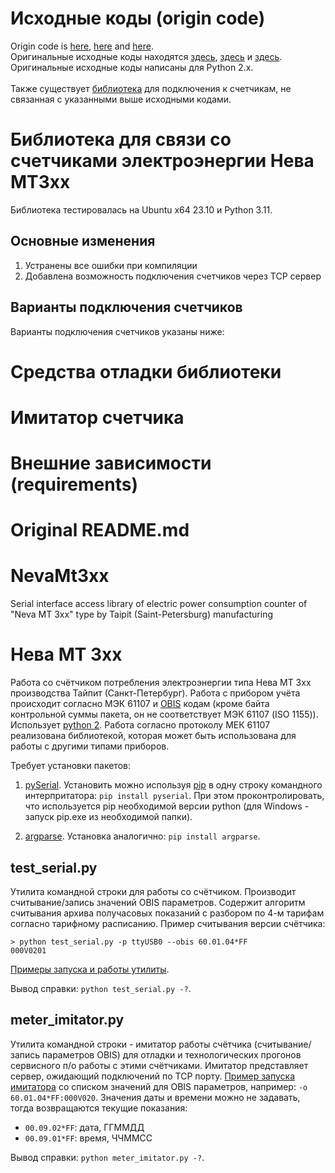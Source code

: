 # Исходные коды (origin code)
Origin code is [here](https://github.com/vika-sonne/NevaMt3xx), [here](https://github.com/dmnovikov/neva-py3) and [here](https://github.com/AlexObukhoff/neva-py3).<br> 
Оригинальные исходные коды находятся [здесь](https://github.com/vika-sonne/NevaMt3xx), [здесь](https://github.com/dmnovikov/neva-py3) и [здесь](https://github.com/AlexObukhoff/neva-py3).<br> 
Оригинальные исходные коды написаны для Python 2.x.<br><br>
Также существует [библиотека](https://github.com/nnemirovsky/pyneva) для подключения к счетчикам, не связанная с указанными выше исходными кодами.

# Библиотека для связи со счетчиками электроэнергии Нева МТ3хх
Библиотека тестировалась на Ubuntu x64 23.10 и Python 3.11.
## Основные изменения
1. Устранены все ошибки при компиляции
2. Добавлена возможность подключения счетчиков через TCP сервер
## Варианты подключения счетчиков
Варианты подключения счетчиков указаны ниже:<br>

# Средства отладки библиотеки

# Имитатор счетчика

# Внешние зависимости (requirements)

# Original README.md

# NevaMt3xx
Serial interface access library of electric power consumption counter of "Neva MT 3xx" type by Taipit (Saint-Petersburg) manufacturing

# Нева МТ 3xx
Работа со счётчиком потребления электроэнергии типа Нева МТ 3xx производства Тайпит (Санкт-Петербург). Работа с прибором учёта происходит согласно МЭК 61107 и [OBIS](http://www.dlms.com/documentation/listofstandardobiscodesandmaintenanceproces/index.html) кодам (кроме байта контрольной суммы пакета, он не соответствует МЭК 61107 (ISO 1155)). Использует [python 2](https://www.python.org/downloads/). Работа согласно протоколу МЕК 61107 реализована библиотекой, которая может быть использована для работы с другими типами приборов.

Требует установки пакетов:
1. [pySerial](https://pypi.org/project/pyserial/).
Установить можно используя [pip](https://pypi.org/project/pip/) в одну строку командного интерпритатора: `pip install pyserial`. При этом проконтролировать, что используется pip необходимой версии python (для Windows - запуск pip.exe из необходимой папки).

2. [argparse](https://pypi.org/project/argparse/).
Установка аналогично: `pip install argparse`.

## test_serial.py
Утилита командной строки для работы со счётчиком. Производит считывание/запись значений OBIS параметров. Содержит алгоритм считывания архива получасовых показаний с разбором по 4-м тарифам согласно тарифному расписанию.
Пример считывания версии счётчика:
```
> python test_serial.py -p ttyUSB0 --obis 60.01.04*FF
000V0201
```
[Примеры запуска и работы утилиты](test_serial.log).

Вывод справки: `python test_serial.py -?`.

## meter_imitator.py
Утилита командной строки - имитатор работы счётчика (считывание/запись параметров OBIS) для отладки и технологических прогонов сервисного п/о работы с этими счётчиками. Имитатор представляет сервер, ожидающий подключений по TCP порту. [Пример запуска имитатора](meter_imitator.sh) со списком значений для OBIS параметров, например: `-o 60.01.04*FF:000V020`. Значения даты и времени можно не задавать, тогда возвращаются текущие показания:
- `00.09.02*FF`: дата, ГГММДД
- `00.09.01*FF`: время, ЧЧММСС

Вывод справки: `python meter_imitator.py -?`.
